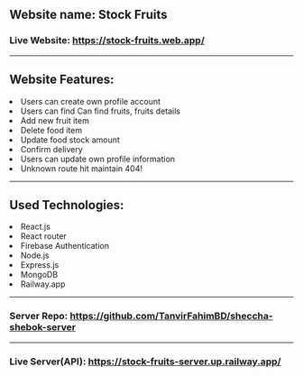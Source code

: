 ## Website name: Stock Fruits

### Live Website: https://stock-fruits.web.app/

---

## Website Features:

<li>Users can create own profile account </li>
<li>Users can find Can find fruits, fruits details</li>
<li>Add new fruit item</li>
<li>Delete food item</li>
<li>Update food stock amount</li>
<li>Confirm delivery</li>
<li>Users can update own profile information</li>
<li>Unknown route hit maintain 404! </li>

---

## Used Technologies:

<li>React.js</li>
<li>React router</li>
<li>Firebase Authentication</li>
<li>Node.js</li>
<li>Express.js</li>
<li>MongoDB</li>
<li>Railway.app</li>

---

### Server Repo: https://github.com/TanvirFahimBD/sheccha-shebok-server

---

### Live Server(API): https://stock-fruits-server.up.railway.app/
